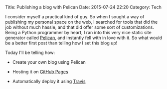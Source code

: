Title: Publishing a blog with Pelican
Date: 2015-07-24 22:20
Category: Tech

I consider myself a practical kind of guy. So when I sought a way of publishing my personal space on the web, I searched for tools that did the job without much hassle, and that did offer some sort of customizations. Being a Python programmer by heart, I ran into this very nice static site generator called [Pelican](http://blog.getpelican.com/), and instantly fell with in love with it. So what would be a better first post than telling how I set this blog up!

Today I'll be telling how:

+ Create your own blog using Pelican

+ Hosting it on [GitHub Pages](https://pages.github.com/)

+ Automatically deploy it using [Travis](https://travis-ci.org/)

